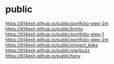 # public
https://b14esh.github.io/public/portfolio-step-2m <br>
https://b14esh.github.io/public/byhlo <br>
https://b14esh.github.io/public/portfolio-step-1 <br>
https://b14esh.github.io/public/portfolio-step-2m <br>
https://b14esh.github.io/public/project_keks <br>
https://b14esh.github.io/public/starbuzz <br>
https://b14esh.github.io/public/tony <br>

